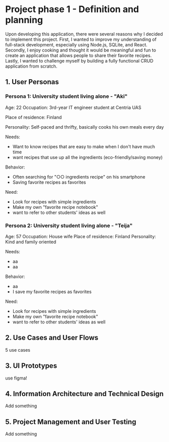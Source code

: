 # Project phase 1 - Definition and planning

Upon developing this application, there were several reasons why I decided to implement this project.
First, I wanted to improve my understanding of full-stack development, especially using Node.js, SQLite, and React.
Secondly, I enjoy cooking and thought it would be meaningful and fun to create an application that allows people to share their favorite recipes.
Lastly, I wanted to challenge myself by building a fully functional CRUD application from scratch.

## 1. User Personas

### Persona 1: University student living alone - "Aki"

Age: 22
Occupation: 3rd-year IT engineer student at Centria UAS

Place of residence: Finland

Personality: Self-paced and thrifty, basically cooks his own meals every day

Needs:
- Want to know recipes that are easy to make when I don't have much time
- want recipes that use up all the ingredients (eco-friendly/saving money)

Behavior:
- Often searching for "○○ ingredients recipe" on his smartphone
- Saving favorite recipes as favorites

Need:
- Look for recipes with simple ingredients
- Make my own "favorite recipe notebook"
- want to refer to other students' ideas as well

### Persona 2: University student living alone - "Teija"

Age: 57
Occupation: House wife
Place of residence: Finland
Personality: Kind and family oriented

Needs:
- aa
- aa

Behavior:
- aa
- I save my favorite recipes as favorites

Need:
- Look for recipes with simple ingredients
- Make my own "favorite recipe notebook"
- want to refer to other students' ideas as well


## 2. Use Cases and User Flows

5 use cases

## 3. UI Prototypes

use figma!

## 4. Information Architecture and Technical Design

Add something

## 5. Project Management and User Testing

Add something
